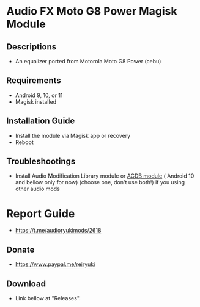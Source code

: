 # Audio FX Moto G8 Power Magisk Module

## Descriptions
- An equalizer ported from Motorola Moto G8 Power (cebu)

## Requirements
- Android 9, 10, or 11
- Magisk installed

## Installation Guide
- Install the module via Magisk app or recovery
- Reboot

## Troubleshootings
- Install Audio Modification Library module or [ACDB module](https://t.me/viperatmos) ( Android 10 and bellow only for now) (choose one, don't use both!) if you using other audio mods

# Report Guide
- https://t.me/audioryukimods/2618

## Donate
- https://www.paypal.me/reiryuki

## Download
- Link bellow at "Releases".
